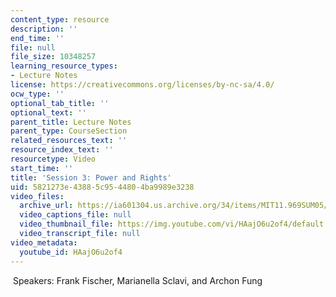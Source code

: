 ```yaml
---
content_type: resource
description: ''
end_time: ''
file: null
file_size: 10348257
learning_resource_types:
- Lecture Notes
license: https://creativecommons.org/licenses/by-nc-sa/4.0/
ocw_type: ''
optional_tab_title: ''
optional_text: ''
parent_title: Lecture Notes
parent_type: CourseSection
related_resources_text: ''
resource_index_text: ''
resourcetype: Video
start_time: ''
title: 'Session 3: Power and Rights'
uid: 5821273e-4388-5c95-4480-4ba9989e3238
video_files:
  archive_url: https://ia601304.us.archive.org/34/items/MIT11.969SUM05/ocw-11.969-clip3-220k_512kb.mp4
  video_captions_file: null
  video_thumbnail_file: https://img.youtube.com/vi/HAajO6u2of4/default.jpg
  video_transcript_file: null
video_metadata:
  youtube_id: HAajO6u2of4
---
```


 Speakers: Frank Fischer, Marianella Sclavi, and Archon Fung

